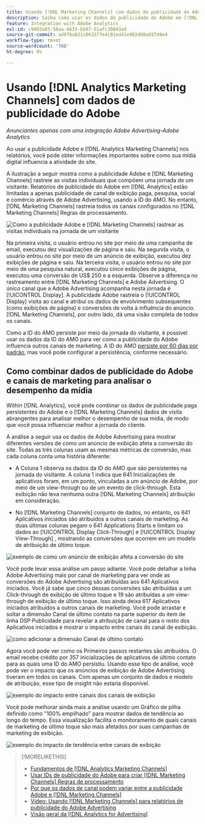 ```yaml
---
title: Usando [!DNL Marketing Channels] com dados de publicidade do Adobe
description: Saiba como usar os dados de publicidade do Adobe em [!DNL Analytics Marketing Channels].
feature: Integration with Adobe Analytics
exl-id: c9403a03-58aa-4633-bb97-51afc30843ad
source-git-commit: ad978a021c063377e4c91ed41e902d98a03749e4
workflow-type: tm+mt
source-wordcount: '708'
ht-degree: 0%

---
```


# Usando [!DNL Analytics Marketing Channels] com dados de publicidade do Adobe

*Anunciantes apenas com uma integração Adobe Advertising-Adobe Analytics*

Ao usar a publicidade Adobe e [!DNL Analytics Marketing Channels] nos relatórios, você pode obter informações importantes sobre como sua mídia digital influencia a atividade do site.

<!-- from video: By using Marketing Channels with your Adobe Advertising data, you can get a more holistic view of how your advertising efforts are affecting site behavior. In particular, you can see the value of your view-through and click-through data, and how your advertising assists or is assisted by other channels. -->

A ilustração a seguir mostra como a publicidade Adobe e [!DNL Marketing Channels] rastreie as visitas individuais que compõem uma jornada de um visitante. Relatórios de publicidade do Adobe em [!DNL Analytics] estão limitadas a apenas publicidade de canal de exibição paga, pesquisa, social e comércio através de Adobe Advertising, usando a ID do AMO. No entanto, [!DNL Marketing Channels] rastreia todos os canais configurados no [!DNL Marketing Channels] Regras de processamento.

![Como a publicidade Adobe e [!DNL Marketing Channels] rastrear as visitas individuais na jornada de um visitante](/help/integrations/assets/a4adc-mc-sample-journey2.png)

Na primeira visita, o usuário entrou no site por meio de uma campanha de email, executou dez visualizações de página e saiu. Na segunda visita, o usuário entrou no site por meio de um anúncio de exibição, executou dez exibições de página e saiu. Na terceira visita, o usuário entrou no site por meio de uma pesquisa natural, executou cinco exibições de página, executou uma conversão de US$ 250 e a esquerda. Observe a diferença no rastreamento entre [!DNL Marketing Channels] e Adobe Advertising. O único canal que a Adobe Advertising acompanha nesta jornada é [!UICONTROL Display]. A publicidade Adobe rastreia o [!UICONTROL Display] visita ao canal e atribui os dados de envolvimento subsequentes (como exibições de página) e conversões de volta à influência do anúncio. [!DNL Marketing Channels], por outro lado, dá uma visão completa de todos os canais.

Como a ID do AMO persiste por meio da jornada do visitante, é possível usar os dados da ID do AMO para ver como a publicidade do Adobe influencia outros canais de marketing. A ID do AMO [persiste por 60 dias por padrão](/help/integrations/analytics/overview.md), mas você pode configurar a persistência, conforme necessário.

## Como combinar dados de publicidade do Adobe e canais de marketing para analisar o desempenho da mídia

Within [!DNL Analytics], você pode combinar os dados de publicidade paga persistentes do Adobe e o [!DNL Marketing Channels] dados de visita abrangentes para analisar melhor o desempenho de sua mídia, de modo que você possa influenciar melhor a jornada do cliente.

A análise a seguir usa os dados de Adobe Advertising para mostrar diferentes versões de como um anúncio de exibição afeta a conversão do site. Todas as três colunas usam as mesmas métricas de conversão, mas cada coluna conta uma história diferente:

* A Coluna 1 observa os dados da ID do AMO que são persistentes na jornada do visitante. A coluna 1 indica que 641 Inicializações de aplicativos foram, em um ponto, vinculadas a um anúncio de Adobe, por meio de um view-through ou de um evento de click-through. Esta exibição não leva nenhuma outra [!DNL Marketing Channels] atribuição em consideração.

* No [!DNL Marketing Channels] conjunto de dados, no entanto, os 641 Aplicativos iniciados são atribuídos a outros canais de marketing. As duas últimas colunas pegam o 641 Applications Starts e limitam os dados ao [!UICONTROL Display Click-Through] e [!UICONTROL Display View-Through] , mostrando as conversões que ocorrem em um modelo de atribuição de último toque.

![exemplo de como um anúncio de exibição afeta a conversão do site](/help/integrations/assets/a4adc-mc-display-impact.png)

Você pode levar essa análise um passo adiante. Você pode detalhar a linha Adobe Advertising mais por canal de marketing para ver onde as conversões do Adobe Advertising são atribuídas aos 641 Aplicativos iniciados. Você já sabe que cinco dessas conversões são atribuídas a um Click-through de exibição de último toque e 19 são atribuídas a um view-through de exibição de último toque. Isso ainda deixa 617 Aplicativos iniciados atribuídos a outros canais de marketing. Você pode arrastar e soltar a dimensão Canal de último contato na parte superior do item de linha DSP Publicidade para revelar a atribuição de canal para o resto dos Aplicativos iniciados e mostrar o impacto entre canais do canal de exibição.

![como adicionar a dimensão Canal de último contato](/help/integrations/assets/a4adc-mc-display-impact-ltc.png)

Agora você pode ver como os Primeiros passos restantes são atribuídos. O email recebe crédito por 357 inicializações de aplicativos de último contato para as quais uma ID do AMO persistiu. Usando esse tipo de análise, você pode ver o impacto que os anúncios de exibição de Adobe Advertising tiveram em todos os canais. Com apenas um conjunto de dados e modelo de atribuição, esse tipo de insight não estaria disponível.

![exemplo do impacto entre canais dos canais de exibição](/help/integrations/assets/a4adc-mc-display-impact-x-channel.png)

Você pode melhorar ainda mais a análise usando um Gráfico de pilha definido como &quot;100% empilhado&quot; para mostrar dados de tendência ao longo do tempo. Essa visualização facilita o monitoramento de quais canais de marketing de último toque são mais afetados por suas campanhas de marketing de exibição.

![exemplo do impacto de tendência entre canais de exibição](/help/integrations/assets/a4adc-mc-display-impact-x-channel-trend.png)

>[!MORELIKETHIS]
>
>* [Fundamentos de [!DNL Analytics Marketing Channels]](mc-overview.md)
>* [Usar IDs de publicidade do Adobe para criar [!DNL Marketing Channels] Regras de processamento](mc-ids.md)
>* [Por que os dados de canal podem variar entre a publicidade Adobe e [!DNL Marketing Channels]](mc-data-variances.md)
>* [Vídeo: Usando [!DNL Marketing Channels] para relatórios de publicidade do Adobe Advertising](https://experienceleague.adobe.com/docs/advertising-cloud-learn/tutorials/analytics/analytics-reporting-a4adc.html)
>* [Visão geral da [!DNL Analytics for Advertising]](/help/integrations/analytics/overview.md)

